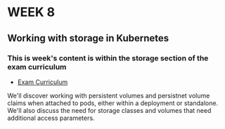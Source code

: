# WEEK 8

## Working with storage in Kubernetes

### This is week's content is within the storage section of the exam curriculum
- [Exam Curriculum](https://github.com/cncf/curriculum/blob/master/CKA_Curriculum_v1.24.pdf)

We'll discover working with persistent volumes and persistnet volume claims when attached to pods, either within a deployment or standalone. We'll also discuss the need for storage classes and volumes that need additional access parameters.